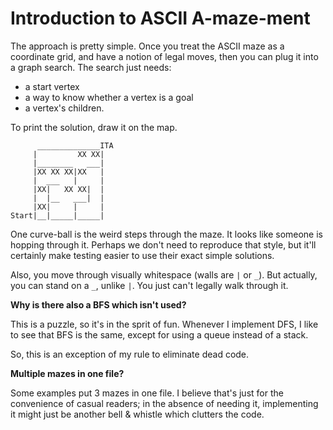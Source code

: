 # Introduction to ASCII A-maze-ment

The approach is pretty simple. Once you treat the ASCII maze as a
coordinate grid, and have a notion of legal moves, then you can plug
it into a graph search. The search just needs:

* a start vertex
* a way to know whether a vertex is a goal
* a vertex's children.

To print the solution, draw it on the map.

```
      ______________ITA
     |         XX XX|
     |________   ___|
     |XX XX XX|XX   |
     |  ___   |     |
     |XX|   XX XX|  |
     |  |__   ___|  |
     |XX|     |     |
Start|__|_____|_____|
```

One curve-ball is the weird steps through the maze. It looks like
someone is hopping through it. Perhaps we don't need to reproduce that
style, but it'll certainly make testing easier to use their exact
simple solutions.

Also, you move through visually whitespace (walls are `|` or `_`). But
actually, you can stand on a `_`, unlike `|`. You just can't legally
walk through it.


**Why is there also a BFS which isn't used?**

This is a puzzle, so it's in the sprit of fun. Whenever I implement
DFS, I like to see that BFS is the same, except for using a queue
instead of a stack.

So, this is an exception of my rule to eliminate dead code.


**Multiple mazes in one file?**

Some examples put 3 mazes in one file. I believe that's just for the
convenience of casual readers; in the absence of needing it,
implementing it might just be another bell & whistle which clutters
the code.